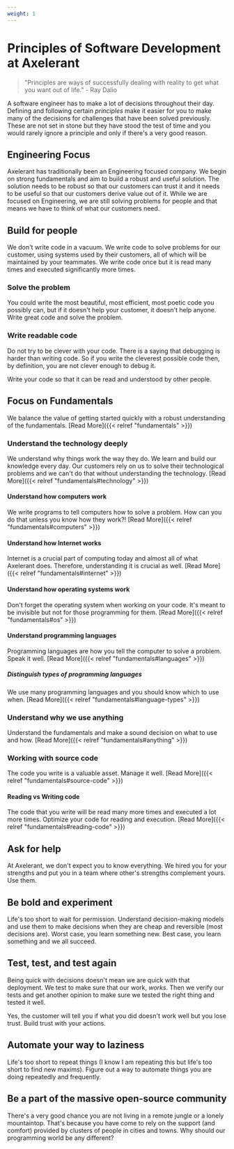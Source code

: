 ```yaml
---
weight: 1
---
```


# Principles of Software Development at Axelerant

> "Principles are ways of successfully dealing with reality to get what you want out of life." - Ray Dalio

A software engineer has to make a lot of decisions throughout their day. Defining and following certain _principles_ make it easier for you to make many of the decisions for challenges that have been solved previously. These are not set in stone but they have stood the test of time and you would rarely ignore a principle and only if there's a very good reason.

## Engineering Focus

Axelerant has traditionally been an Engineering focused company. We begin on strong fundamentals and aim to build a robust and useful solution. The solution needs to be robust so that our customers can trust it and it needs to be useful so that our customers derive value out of it. While we are focused on Engineering, we are still solving problems for people and that means we have to think of what our customers need.

## Build for people

We don't write code in a vacuum. We write code to solve problems for our customer, using systems used by their customers, all of which will be maintained by your teammates. We write code once but it is read many times and executed significantly more times.

### Solve the problem

You could write the most beautiful, most efficient, most poetic code you possibly can, but if it doesn't help your customer, it doesn't help anyone. Write great code and solve the problem.

### Write readable code

Do not try to be clever with your code. There is a saying that debugging is harder than writing code. So if you write the cleverest possible code then, by definition, you are not clever enough to debug it.

Write your code so that it can be read and understood by other people.

## Focus on Fundamentals

We balance the value of getting started quickly with a robust understanding of the fundamentals. [Read More]({{< relref "fundamentals" >}})

### Understand the technology deeply

We understand why things work the way they do. We learn and build our knowledge every day. Our customers rely on us to solve their technological problems and we can't do that without understanding the technology. [Read More]({{< relref "fundamentals#technology" >}})

#### Understand how computers work

We write programs to tell computers how to solve a problem. How can you do that unless you know how they work?! [Read More]({{< relref "fundamentals#computers" >}})

#### Understand how Internet works

Internet is a crucial part of computing today and almost all of what Axelerant does. Therefore, understanding it is crucial as well. [Read More]({{< relref "fundamentals#internet" >}})

#### Understand how operating systems work

Don't forget the operating system when working on your code. It's meant to be invisible but not for those programming for them. [Read More]({{< relref "fundamentals#os" >}})

#### Understand programming languages

Programming languages are how you tell the computer to solve a problem. Speak it well. [Read More]({{< relref "fundamentals#languages" >}})

##### Distinguish types of programming languages

We use many programming languages and you should know which to use when. [Read More]({{< relref "fundamentals#language-types" >}})

### Understand why we use anything

Understand the fundamentals and make a sound decision on what to use and how. [Read More]({{< relref "fundamentals#anything" >}})

### Working with source code

The code you write is a valuable asset. Manage it well. [Read More]({{< relref "fundamentals#source-code" >}})

#### Reading vs Writing code

The code that you write will be read many more times and executed a lot more times. Optimize your code for reading and execution. [Read More]({{< relref "fundamentals#reading-code" >}})

## Ask for help

At Axelerant, we don't expect you to know everything. We hired you for your strengths and put you in a team where other's strengths complement yours. Use them.

## Be bold and experiment

Life's too short to wait for permission. Understand decision-making models and use them to make decisions when they are cheap and reversible (most decisions are). Worst case, you learn something new. Best case, you learn something and we all succeed.

## Test, test, and test again

Being quick with decisions doesn't mean we are quick with that deployment. We test to make sure that our work, _works_. Then we verify our tests and get another opinion to make sure we tested the right thing and tested it well.

Yes, the customer will tell you if what you did doesn't work well but you lose trust. Build trust with your actions.

## Automate your way to laziness

Life's too short to repeat things (I know I am repeating this but life's too short to find new maxims). Figure out a way to automate things you are doing repeatedly and frequently.

## Be a part of the massive open-source community

There's a very good chance you are not living in a remote jungle or a lonely mountaintop. That's because you have come to rely on the support (and comfort) provided by clusters of people in cities and towns. Why should our programming world be any different?
